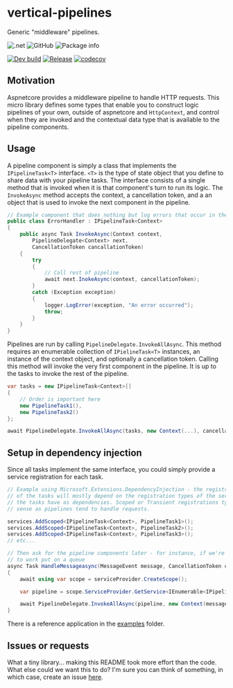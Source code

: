 # vertical-pipelines

Generic "middleware" pipelines.

![.net](https://img.shields.io/badge/Frameworks-.netstandard21+net50-purple)
![GitHub](https://img.shields.io/github/license/verticalsoftware/vertical-pipelines)
![Package info](https://img.shields.io/nuget/v/vertical-pipelines.svg)

[![Dev build](https://github.com/verticalsoftware/vertical-pipelines/actions/workflows/dev-build.yml/badge.svg)](https://github.com/verticalsoftware/vertical-pipelines/actions/workflows/dev-build.yml)
[![Release](https://github.com/verticalsoftware/vertical-pipelines/actions/workflows/release.yml/badge.svg)](https://github.com/verticalsoftware/vertical-pipelines/actions/workflows/release.yml)
[![codecov](https://codecov.io/gh/verticalsoftware/vertical-pipelines/branch/dev/graph/badge.svg?token=4RNB0XF988)](https://codecov.io/gh/verticalsoftware/vertical-pipelines)

## Motivation

Aspnetcore provides a middleware pipeline to handle HTTP requests. This micro library defines some types that enable you to construct logic pipelines of your own, outside of aspnetcore and `HttpContext`, and control when they are invoked and the contextual data type that is available to the pipeline components.

## Usage

A pipeline component is simply a class that implements the `IPipelineTask<T>` interface. `<T>` is the type of state object that you define to share data with your pipeline tasks. The interface consists of a single method that is invoked when it is that component's turn to run its logic. The `InvokeAsync` method accepts the context, a cancellation token, and a an object that is used to invoke the next component in the pipeline.

```csharp
// Example component that does nothing but log errors that occur in the other parts of the pipeline
public class ErrorHandler : IPipelineTask<Context>
{
    public async Task InvokeAsync(Context context,
        PipelineDelegate<Context> next,
        CancellationToken cancallationToken)
    {
        try
        {
            // Call rest of pipeline
            await next.InokeAsync(context, cancellationToken);
        }
        catch (Exception exception)
        {
            logger.LogError(exception, "An error occurred");
            throw;
        }
    }
}
```

Pipelines are run by calling `PipelineDelegate.InvokeAllAsync`. This method requires an enumerable collection of `IPielineTask<T>` instances, an instance of the context object, and optionally a cancellation token. Calling this method will invoke the very first component in the pipeline. It is up to the tasks to invoke the rest of the pipeline.

```csharp
var tasks = new IPipelineTask<Context>[]
{
    // Order is important here
    new PipelineTask1(),
    new PipelineTask2()
};

await PipelineDelegate.InvokeAllAsync(tasks, new Context(...), cancellationToken);
```

## Setup in dependency injection

Since all tasks implement the same interface, you could simply provide a service registration for each task.

```csharp
// Example using Microsoft.Extensions.DependencyInjection - the registration type
// of the tasks will mostly depend on the registration types of the services that
// the tasks have as dependencies. Scoped or Transient registrations typically make
// sense as pipelines tend to handle requests.

services.AddScoped<IPipelineTask<Context>, PipelineTask1>();
services.AddScoped<IPipelineTask<Context>, PipelineTask2>();
services.AddScoped<IPipelineTask<Context>, PipelineTask3>();
// etc...

// Then ask for the pipeline components later - for instance, if we're responding
// to work put on a queue
async Task HandleMessageasync(MessageEvent message, CancellationToken cancellationToken)
{
    await using var scope = serviceProvider.CreateScope();

    var pipeline = scope.ServiceProvider.GetService<IEnumerable<IPipelineTask<Context>>>();

    await PipelineDelegate.InvokeAllAsync(pipeline, new Context(message), cancellationToken); 
}
```

There is a reference application in the [examples](https://github.com/verticalsoftware/vertical-pipelines/tree/dev/examples) folder.

## Issues or requests

What a tiny library... making this README took more effort than the code. What else could we want this to do? I'm sure you can think of something, in which case, create an issue [here](https://github.com/verticalsoftware/vertical-pipelines/issues).
